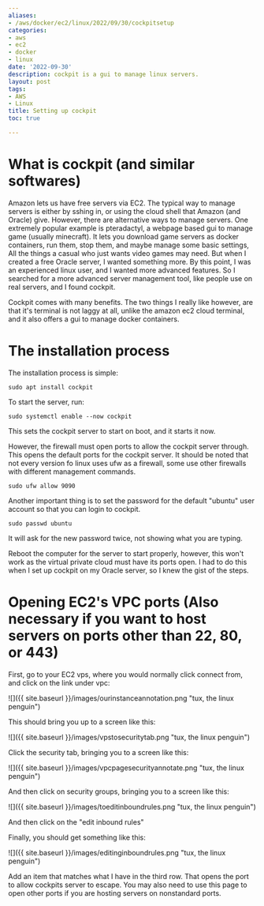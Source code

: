 ```yaml
---
aliases:
- /aws/docker/ec2/linux/2022/09/30/cockpitsetup
categories:
- aws
- ec2
- docker
- linux
date: '2022-09-30'
description: cockpit is a gui to manage linux servers.
layout: post
tags:
- AWS
- Linux
title: Setting up cockpit
toc: true

---
```


# What is cockpit (and similar softwares)

Amazon lets us have free servers via EC2. The typical way to manage servers is either by sshing in, or using the cloud shell that Amazon (and Oracle) give. However, there are alternative ways to manage servers. One extremely popular example is pteradactyl, a webpage based gui to manage game (usually minecraft). It lets you download game servers as docker containers, run them, stop them, and maybe manage some basic settings, All the things a casual who just wants video games may need. But when I created a free Oracle server, I wanted something more. By this point, I was an experienced linux user, and I wanted more advanced features. So I searched for a more advanced server management tool, like people use on real servers, and I found cockpit. 

Cockpit comes with many benefits. The two things I really like however, are that it's terminal is not laggy at all, unlike the amazon ec2 cloud terminal, and it also offers a gui to manage docker containers. 

# The installation process

The installation process is simple:

`sudo apt install cockpit`

To start the server, run:

`sudo systemctl enable --now cockpit`

This sets the cockpit server to start on boot, and it starts it now. 

However, the firewall must open ports to allow the cockpit server through. This opens the default ports for the cockpit server. It should be noted that not every version fo linux uses ufw as a firewall, some use other firewalls with different management commands. 

`sudo ufw allow 9090`

Another important thing is to set the password for the default "ubuntu" user account so that you can login to cockpit.

`sudo passwd ubuntu` 

It will ask for the new password twice, not showing what you are typing. 

Reboot the computer for the server to start properly, however, this won't work as the virtual private cloud must have its ports open. I had to do this when I set up cockpit on my Oracle server, so I knew the gist of the steps. 



# Opening EC2's VPC ports (Also necessary if you want to host servers on ports other than 22, 80, or 443)

First, go to your EC2 vps, where you would normally click connect from, and click on the link under vpc:

![]({{ site.baseurl }}/images/ourinstanceannotation.png "tux, the linux penguin")


This should bring you up to a screen like this:

![]({{ site.baseurl }}/images/vpstosecuritytab.png "tux, the linux penguin")

Click the security tab, bringing you to a screen like this:

![]({{ site.baseurl }}/images/vpcpagesecurityannotate.png "tux, the linux penguin")

And then click on security groups, bringing you to a screen like this:

![]({{ site.baseurl }}/images/toeditinboundrules.png "tux, the linux penguin")

And then click on the "edit inbound rules"

Finally, you should get something like this:

![]({{ site.baseurl }}/images/editinginboundrules.png "tux, the linux penguin")

Add an item that matches what I have in the third row. That opens the port to allow cockpits server to escape. You may also need to use this page to open other ports if you are hosting servers on nonstandard ports. 

